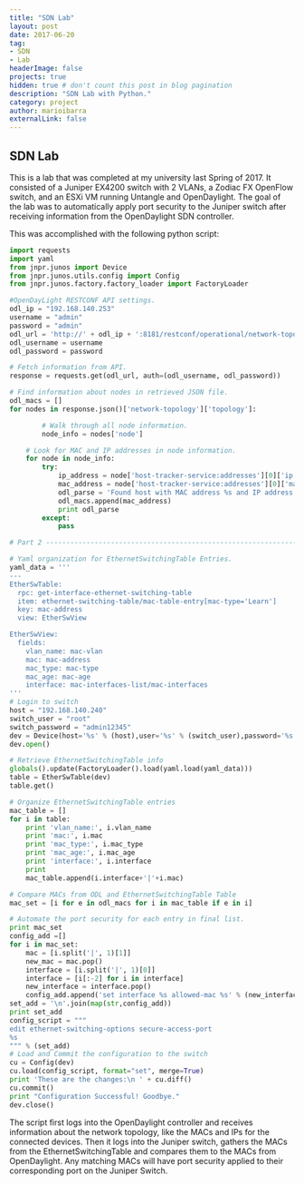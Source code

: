 ```yaml
---
title: "SDN Lab"
layout: post
date: 2017-06-20 
tag: 
- SDN
- Lab
headerImage: false
projects: true
hidden: true # don't count this post in blog pagination
description: "SDN Lab with Python."
category: project
author: marioibarra
externalLink: false
---
```


## SDN Lab

This is a lab that was completed at my university last Spring of 2017.  It consisted of a Juniper EX4200 switch with 2 VLANs, a Zodiac FX OpenFlow switch, and an ESXi VM running Untangle and OpenDaylight.  The goal of the lab was to automatically apply port security to the Juniper switch after receiving information from the OpenDaylight SDN controller.

This was accomplished with the following python script:

```python
import requests
import yaml
from jnpr.junos import Device
from jnpr.junos.utils.config import Config
from jnpr.junos.factory.factory_loader import FactoryLoader

#OpenDayLight RESTCONF API settings.
odl_ip = "192.168.140.253"
username = "admin"
password = "admin"
odl_url = 'http://' + odl_ip + ':8181/restconf/operational/network-topology:network-topology'
odl_username = username
odl_password = password

# Fetch information from API.
response = requests.get(odl_url, auth=(odl_username, odl_password))

# Find information about nodes in retrieved JSON file.
odl_macs = []
for nodes in response.json()['network-topology']['topology']:

        # Walk through all node information.
        node_info = nodes['node']

    # Look for MAC and IP addresses in node information.
    for node in node_info:
        try:
            ip_address = node['host-tracker-service:addresses'][0]['ip']
            mac_address = node['host-tracker-service:addresses'][0]['mac']
            odl_parse = 'Found host with MAC address %s and IP address %s' % (mac_address, ip_address)
            odl_macs.append(mac_address)
            print odl_parse
        except:
            pass

# Part 2 ---------------------------------------------------------------------------------------------------

# Yaml organization for EthernetSwitchingTable Entries.
yaml_data = '''
---
EtherSwTable:
  rpc: get-interface-ethernet-switching-table
  item: ethernet-switching-table/mac-table-entry[mac-type='Learn']
  key: mac-address
  view: EtherSwView

EtherSwView:
  fields:
    vlan_name: mac-vlan
    mac: mac-address
    mac_type: mac-type
    mac_age: mac-age
    interface: mac-interfaces-list/mac-interfaces
'''
# Login to switch
host = "192.168.140.240"
switch_user = "root"
switch_password = "admin12345"
dev = Device(host='%s' % (host),user='%s' % (switch_user),password='%s' %(switch_password))
dev.open()

# Retrieve EthernetSwitchingTable info
globals().update(FactoryLoader().load(yaml.load(yaml_data)))
table = EtherSwTable(dev)
table.get()

# Organize EthernetSwitchingTable entries
mac_table = []
for i in table:
    print 'vlan_name:', i.vlan_name
    print 'mac:', i.mac
    print 'mac_type:', i.mac_type
    print 'mac_age:', i.mac_age
    print 'interface:', i.interface
    print
    mac_table.append(i.interface+'|'+i.mac)

# Compare MACs from ODL and EthernetSwitchingTable Table
mac_set = [i for e in odl_macs for i in mac_table if e in i]

# Automate the port security for each entry in final list.
print mac_set
config_add =[]
for i in mac_set:
    mac = [i.split('|', 1)[1]]
    new_mac = mac.pop()
    interface = [i.split('|', 1)[0]]
    interface = [i[:-2] for i in interface]
    new_interface = interface.pop()
    config_add.append('set interface %s allowed-mac %s' % (new_interface, new_mac))
set_add = '\n'.join(map(str,config_add))
print set_add
config_script = """
edit ethernet-switching-options secure-access-port
%s
""" % (set_add)
# Load and Commit the configuration to the switch
cu = Config(dev)
cu.load(config_script, format="set", merge=True)
print 'These are the changes:\n ' + cu.diff()
cu.commit()
print "Configuration Successful! Goodbye."
dev.close()
```

The script first logs into the OpenDaylight controller and receives information about the network topology, like the MACs and IPs for the connected devices.  Then it logs into the Juniper switch, gathers the MACs from the EthernetSwitchingTable and compares them to the MACs from OpenDaylight.  Any matching MACs will have port security applied to their corresponding port on the Juniper Switch.
